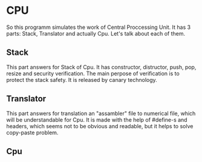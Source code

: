# CPU
So this programm simulates the work of Central Proccessing Unit. It has 3 parts: Stack, Translator and actually Cpu.
Let's talk about each of them.
## Stack
This part answers for Stack of Cpu. It has constructor, distructor, push, pop, resize and security verification. The main perpose of verification is to protect the stack safety. It is released by canary technology.
## Translator
This part answers for translation an "assambler" file to numerical file, which will be understandable for Cpu. It is made with the help of #define-s and headers, which seems not to be obvious and readable, but it helps to solve copy-paste problem.
## Cpu
